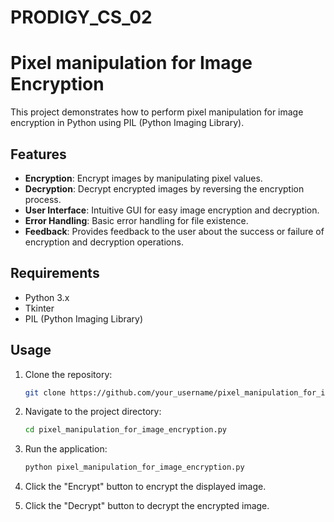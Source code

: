 # PRODIGY_CS_02
# Pixel manipulation for Image Encryption 

This project demonstrates how to perform pixel manipulation for image encryption in Python using PIL (Python Imaging Library).

## Features

- **Encryption**: Encrypt images by manipulating pixel values.
- **Decryption**: Decrypt encrypted images by reversing the encryption process.
- **User Interface**: Intuitive GUI for easy image encryption and decryption.
- **Error Handling**: Basic error handling for file existence.
- **Feedback**: Provides feedback to the user about the success or failure of encryption and decryption operations.

## Requirements

- Python 3.x
- Tkinter
- PIL (Python Imaging Library)

## Usage

1. Clone the repository:

    ```bash
    git clone https://github.com/your_username/pixel_manipulation_for_image_encryption.py.git
    ```

2. Navigate to the project directory:

    ```bash
    cd pixel_manipulation_for_image_encryption.py
    ```

3. Run the application:

    ```bash
    python pixel_manipulation_for_image_encryption.py
    ```

4. Click the "Encrypt" button to encrypt the displayed image.

5. Click the "Decrypt" button to decrypt the encrypted image.

